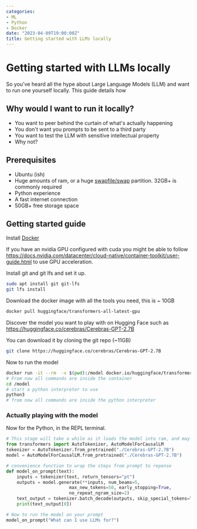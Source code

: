 ```yaml
---
categories:
- ML
- Python
- Docker
date: "2023-04-09T19:00:00Z"
title: Getting started with LLMs locally
---
```

# Getting started with LLMs locally

So you've heard all the hype about Large Language Models (LLM) and want to run one yourself locally. This guide details how

## Why would I want to run it locally?

* You want to peer behind the curtain of what's actually happening
* You don't want you prompts to be sent to a third party
* You want to test the LLM with sensitive intellectual property
* Why not?

## Prerequisites

* Ubuntu (ish)
* Huge amounts of ram, or a huge [swapfile/swap](https://help.ubuntu.com/community/SwapFaq) partition. 32GB+ is commonly required
* Python experience
* A fast internet connection
* 50GB+ free storage space

## Getting started guide

Install [Docker](https://docs.docker.com/engine/install/debian/) 

If you have an nvidia GPU configured with cuda you might be able to follow <https://docs.nvidia.com/datacenter/cloud-native/container-toolkit/user-guide.html> to use GPU acceleration.

Install git and git lfs and set it up. 

```bash
sudo apt install git git-lfs
git lfs install
```

Download the docker image with all the tools you need, this is ~ 10GB

```bash
docker pull huggingface/transformers-all-latest-gpu
```

Discover the model you want to play with on Hugging Face such as <https://huggingface.co/cerebras/Cerebras-GPT-2.7B>

You can download it by cloning the git repo (~11GB)

```bash
git clone https://huggingface.co/cerebras/Cerebras-GPT-2.7B
```

Now to run the model
```bash
docker run -it --rm  -v $(pwd):/model docker.io/huggingface/transformers-all-latest-gpu
# From now all commands are inside the container
cd /model
# start a python interpreter to use
python3
# from now all commands are inside the python interpreter
```

### Actually playing with the model

Now for the Python, in the REPL terminal. 

```python
# This stage will take a while as it loads the model into ram, and may lead to it getting OOMK
from transformers import AutoTokenizer, AutoModelForCausalLM
tokenizer = AutoTokenizer.from_pretrained("./Cerebras-GPT-2.7B")
model = AutoModelForCausalLM.from_pretrained("./Cerebras-GPT-2.7B")

# convenience function to wrap the steps from prompt to reponse
def model_on_prompt(text):
    inputs = tokenizer(text, return_tensors="pt")
    outputs = model.generate(**inputs, num_beams=5,
                        max_new_tokens=50, early_stopping=True,
                        no_repeat_ngram_size=2)
    text_output = tokenizer.batch_decode(outputs, skip_special_tokens=True)
    print(text_output[0])

# Now to run the model on your prompt
model_on_prompt("What can I use LLMs for?")
```
